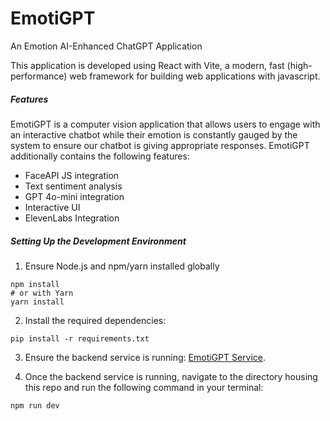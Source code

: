 # EmotiGPT
An Emotion AI-Enhanced ChatGPT Application

This application is developed using React with Vite, a modern, fast (high-performance) web framework for building web applications with javascript.

##### Features

EmotiGPT is a computer vision application that allows users to engage with an interactive chatbot while their emotion is constantly gauged by the system to ensure our chatbot is giving appropriate responses. EmotiGPT additionally contains the following features:

- FaceAPI JS integration
- Text sentiment analysis
- GPT 4o-mini integration
- Interactive UI
- ElevenLabs Integration

##### Setting Up the Development Environment

1. Ensure Node.js and npm/yarn installed globally
```
npm install
# or with Yarn
yarn install

```

2. Install the required dependencies:

```
pip install -r requirements.txt
```

3. Ensure the backend service is running:  [EmotiGPT Service](https://github.com/clydewtt/EmotiGPTService).
   
4. Once the backend service is running, navigate to the directory housing this repo and run the following command in your terminal:

```
npm run dev
```

